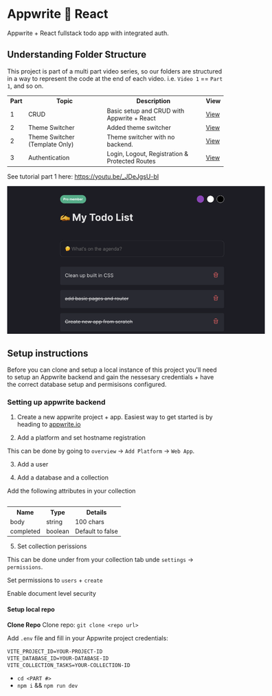 # Appwrite 🤝 React

Appwrite + React fullstack todo app with integrated auth.

## Understanding Folder Structure

This project is part of a multi part video series, so our folders are structured in a way to represent the code at the end of each video. i.e. `Video 1` == `Part 1`, and so on.

<table>
    <tr>
        <th>Part</th>
        <th>Topic</th>
        <th>Description</th>
        <th>View</th>
    </tr>
    <tr>
        <td>1</td>
        <td>CRUD</td>
        <td>Basic setup and CRUD with Appwrite + React</td>
        <td><a href="/Part-1/">View</a></td>
    </tr>
    <tr>
        <td>2</td>
        <td>Theme Switcher</td>
        <td>Added theme switcher</td>
        <td><a href="/Part-2/">View</a></td>
    </tr>
    <tr>
        <td>2</td>
        <td>Theme Switcher (Template Only)</td>
        <td>Theme switcher with no backend.</td>
        <td><a href="/Part-2-Template-only">View</a></td>
    </tr>
    <tr>
        <td>3</td>
        <td>Authentication</td>
        <td>Login, Logout, Registration & Protected Routes</td>
        <td><a href="/Part-3/">View</a></td>
    </tr>
<table/>

See tutorial part 1 here: https://youtu.be/_JDeJgsU-bI

<img style="max-width:600px" src="./assets/notes.png"/>

## Setup instructions

Before you can clone and setup a local instance of this project you'll need to setup an Appwrite backend and gain the nessesary credentials + have the correct database setup and permisisons configured.

### Setting up appwrite backend

1. Create a new appwrite project + app. Easiest way to get started is by heading to [appwrite.io](https://appwrite.io/)

2. Add a platform and set hostname registration

This can be done by going to `overview` -> `Add Platform` -> `Web App`.

3. Add a user

4. Add a database and a collection

Add the following attributes in your collection

<table>
    <tr>    
        <th>Name</th>
        <th>Type</th>
        <th>Details</th>
    <tr>
    <tr>    
        <td>body</td>
        <td>string</td>
        <td>100 chars</td>
    <tr>
    <tr>    
        <td>completed</td>
        <td>boolean</td>
        <td>Default to false</td>
    <tr>
</table>

5. Set collection perissions

This can be done under from your collection tab unde `settings` -> `permissions`.

Set permissions to `users` + `create`

Enable document level security

#### Setup local repo

**Clone Repo**
Clone repo: `git clone <repo url>`

Add `.env` file and fill in your Appwrite project credentials:

```
VITE_PROJECT_ID=YOUR-PROJECT-ID
VITE_DATABASE_ID=YOUR-DATABASE-ID
VITE_COLLECTION_TASKS=YOUR-COLLECTION-ID
```

-   `cd <PART #>`
-   `npm i` && `npm run dev`
